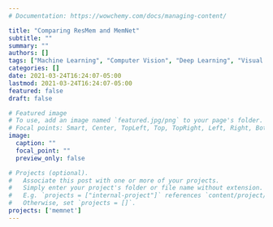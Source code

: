 ```yaml
---
# Documentation: https://wowchemy.com/docs/managing-content/

title: "Comparing ResMem and MemNet"
subtitle: ""
summary: ""
authors: []
tags: ["Machine Learning", "Computer Vision", "Deep Learning", "Visual Memory"]
categories: []
date: 2021-03-24T16:24:07-05:00
lastmod: 2021-03-24T16:24:07-05:00
featured: false
draft: false

# Featured image
# To use, add an image named `featured.jpg/png` to your page's folder.
# Focal points: Smart, Center, TopLeft, Top, TopRight, Left, Right, BottomLeft, Bottom, BottomRight.
image:
  caption: ""
  focal_point: ""
  preview_only: false

# Projects (optional).
#   Associate this post with one or more of your projects.
#   Simply enter your project's folder or file name without extension.
#   E.g. `projects = ["internal-project"]` references `content/project/deep-learning/index.md`.
#   Otherwise, set `projects = []`.
projects: ['memnet']
---
```

